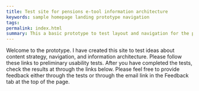 ```yaml
---
title: Test site for pensions e-tool information architecture
keywords: sample homepage landing prototype navigation
tags:
permalink: index.html
summary: This a basic prototype to test layout and navigation for the pensions e-tool.
---
```

Welcome to the prototype. I have created this site to test ideas about content strategy, navigation, and information architecture. 
Please follow these links to preliminary usability tests. After you have completed the tests, check the results at through the links below. Please feel free to provide feedback either through the tests or through the email link in the Feedback tab at the top of the page.  
